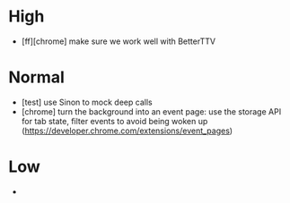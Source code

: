 # High
  - [ff][chrome] make sure we work well with BetterTTV

# Normal
  - [test] use Sinon to mock deep calls
  - [chrome] turn the background into an event page: use the storage API for tab state, filter events to avoid being woken up (https://developer.chrome.com/extensions/event_pages)

# Low
  -
